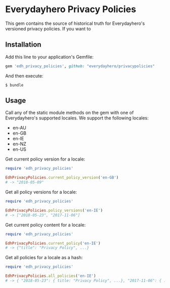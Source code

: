 # Everydayhero Privacy Policies

This gem contains the source of historical truth for Everydayhero's versioned
privacy policies. If you want to 

## Installation

Add this line to your application's Gemfile:

```ruby
gem 'edh_privacy_policies', github: "everydayhero/privacypolicies" 
```

And then execute:

    $ bundle

## Usage

Call any of the static module methods on the gem with one of Everydayhero's
supported locales. We support the following locales:

* en-AU
* en-GB
* en-IE
* en-NZ
* en-US

Get current policy version for a locale:

```ruby
require 'edh_privacy_policies'

EdhPrivacyPolicies.current_policy_version('en-GB')
# -> "2018-05-09"
```

Get all policy versions for a locale:

```ruby
require 'edh_privacy_policies'

EdhPrivacyPolicies.policy_versions('en-IE')
# -> ["2018-05-23", "2017-11-06"]
```

Get current policy content for a locale:

```ruby
require 'edh_privacy_policies'

EdhPrivacyPolicies.current_policy('en-IE')
# -> {"title": "Privacy Policy", ...}
```

Get all policies for a locale as a hash:

```ruby
require 'edh_privacy_policies'

EdhPrivacyPolicies.all_policies('en-IE')
# -> { "2018-05-23": { title: "Privacy Policy", ...}, "2017-11-06": { ... } }
```
